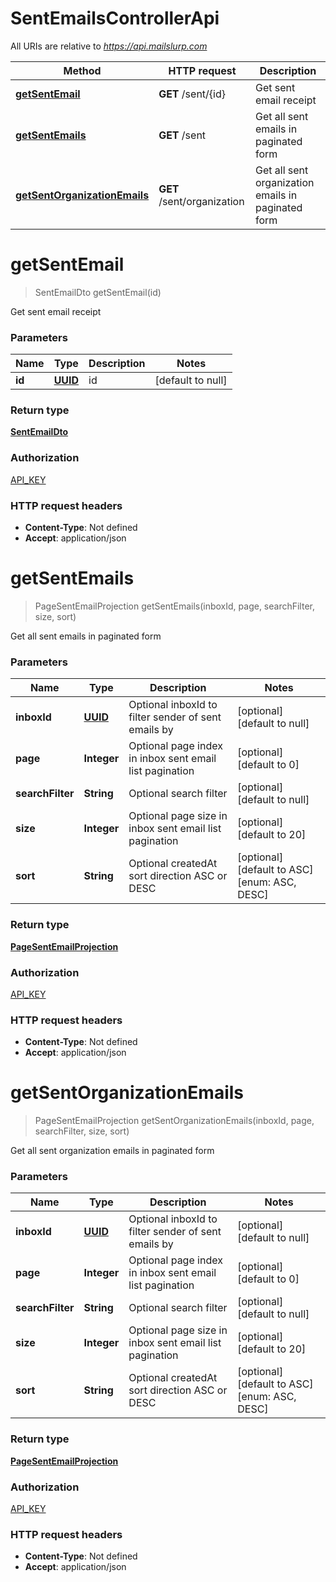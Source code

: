 # SentEmailsControllerApi

All URIs are relative to *https://api.mailslurp.com*

Method | HTTP request | Description
------------- | ------------- | -------------
[**getSentEmail**](SentEmailsControllerApi#getSentEmail) | **GET** /sent/{id} | Get sent email receipt
[**getSentEmails**](SentEmailsControllerApi#getSentEmails) | **GET** /sent | Get all sent emails in paginated form
[**getSentOrganizationEmails**](SentEmailsControllerApi#getSentOrganizationEmails) | **GET** /sent/organization | Get all sent organization emails in paginated form


<a name="getSentEmail"></a>
# **getSentEmail**
> SentEmailDto getSentEmail(id)

Get sent email receipt

### Parameters

Name | Type | Description  | Notes
------------- | ------------- | ------------- | -------------
 **id** | [**UUID**](../Models/)| id | [default to null]

### Return type

[**SentEmailDto**](../Models/SentEmailDto)

### Authorization

[API_KEY](../README#API_KEY)

### HTTP request headers

- **Content-Type**: Not defined
- **Accept**: application/json

<a name="getSentEmails"></a>
# **getSentEmails**
> PageSentEmailProjection getSentEmails(inboxId, page, searchFilter, size, sort)

Get all sent emails in paginated form

### Parameters

Name | Type | Description  | Notes
------------- | ------------- | ------------- | -------------
 **inboxId** | [**UUID**](../Models/)| Optional inboxId to filter sender of sent emails by | [optional] [default to null]
 **page** | **Integer**| Optional page index in inbox sent email list pagination | [optional] [default to 0]
 **searchFilter** | **String**| Optional search filter | [optional] [default to null]
 **size** | **Integer**| Optional page size in inbox sent email list pagination | [optional] [default to 20]
 **sort** | **String**| Optional createdAt sort direction ASC or DESC | [optional] [default to ASC] [enum: ASC, DESC]

### Return type

[**PageSentEmailProjection**](../Models/PageSentEmailProjection)

### Authorization

[API_KEY](../README#API_KEY)

### HTTP request headers

- **Content-Type**: Not defined
- **Accept**: application/json

<a name="getSentOrganizationEmails"></a>
# **getSentOrganizationEmails**
> PageSentEmailProjection getSentOrganizationEmails(inboxId, page, searchFilter, size, sort)

Get all sent organization emails in paginated form

### Parameters

Name | Type | Description  | Notes
------------- | ------------- | ------------- | -------------
 **inboxId** | [**UUID**](../Models/)| Optional inboxId to filter sender of sent emails by | [optional] [default to null]
 **page** | **Integer**| Optional page index in inbox sent email list pagination | [optional] [default to 0]
 **searchFilter** | **String**| Optional search filter | [optional] [default to null]
 **size** | **Integer**| Optional page size in inbox sent email list pagination | [optional] [default to 20]
 **sort** | **String**| Optional createdAt sort direction ASC or DESC | [optional] [default to ASC] [enum: ASC, DESC]

### Return type

[**PageSentEmailProjection**](../Models/PageSentEmailProjection)

### Authorization

[API_KEY](../README#API_KEY)

### HTTP request headers

- **Content-Type**: Not defined
- **Accept**: application/json

